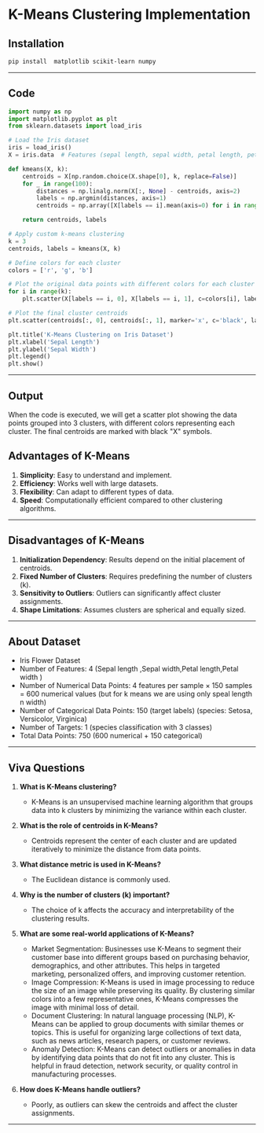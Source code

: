# K-Means Clustering Implementation

## Installation
```bash
pip install  matplotlib scikit-learn numpy
```

---

## Code
```python
import numpy as np
import matplotlib.pyplot as plt
from sklearn.datasets import load_iris

# Load the Iris dataset
iris = load_iris()
X = iris.data  # Features (sepal length, sepal width, petal length, petal width)

def kmeans(X, k):
    centroids = X[np.random.choice(X.shape[0], k, replace=False)]
    for _ in range(100):
        distances = np.linalg.norm(X[:, None] - centroids, axis=2)
        labels = np.argmin(distances, axis=1)
        centroids = np.array([X[labels == i].mean(axis=0) for i in range(k)])

    return centroids, labels

# Apply custom k-means clustering
k = 3
centroids, labels = kmeans(X, k)

# Define colors for each cluster
colors = ['r', 'g', 'b']

# Plot the original data points with different colors for each cluster
for i in range(k):
    plt.scatter(X[labels == i, 0], X[labels == i, 1], c=colors[i], label=f'Cluster {i+1}') #plots scatter plot for a cluster taking firest n second features in dataset

# Plot the final cluster centroids
plt.scatter(centroids[:, 0], centroids[:, 1], marker='x', c='black', label='Centroids')

plt.title('K-Means Clustering on Iris Dataset')
plt.xlabel('Sepal Length')
plt.ylabel('Sepal Width')
plt.legend()
plt.show()
```

---

## Output
When the code is executed, we will get a scatter plot showing the data points grouped into 3 clusters, with different colors representing each cluster. The final centroids are marked with black "X" symbols.



## Advantages of K-Means
1. **Simplicity**: Easy to understand and implement.
2. **Efficiency**: Works well with large datasets.
3. **Flexibility**: Can adapt to different types of data.
4. **Speed**: Computationally efficient compared to other clustering algorithms.

---

## Disadvantages of K-Means
1. **Initialization Dependency**: Results depend on the initial placement of centroids.
2. **Fixed Number of Clusters**: Requires predefining the number of clusters (k).
3. **Sensitivity to Outliers**: Outliers can significantly affect cluster assignments.
4. **Shape Limitations**: Assumes clusters are spherical and equally sized.

---

## About Dataset
- Iris Flower Dataset 
- Number of Features: 4 (Sepal length ,Sepal width,Petal length,Petal width )
- Number of Numerical Data Points: 4 features per sample × 150 samples = 600 numerical values (but for k means we are using only speal length n width)
- Number of Categorical Data Points: 150 (target labels) (species: Setosa, Versicolor, Virginica)
- Number of Targets: 1 (species classification with 3 classes)
- Total Data Points: 750 (600 numerical + 150 categorical)
 ---
## Viva Questions
1. **What is K-Means clustering?**
   - K-Means is an unsupervised machine learning algorithm that groups data into k clusters by minimizing the variance within each cluster.

2. **What is the role of centroids in K-Means?**
   - Centroids represent the center of each cluster and are updated iteratively to minimize the distance from data points.

3. **What distance metric is used in K-Means?**
   - The Euclidean distance is commonly used.

4. **Why is the number of clusters (k) important?**
   - The choice of k affects the accuracy and interpretability of the clustering results.

5. **What are some real-world applications of K-Means?**
   - Market Segmentation: Businesses use K-Means to segment their customer base into different groups based on purchasing behavior, demographics, and other attributes. This helps in targeted marketing, personalized offers, and improving customer retention.
   - Image Compression: K-Means is used in image processing to reduce the size of an image while preserving its quality. By clustering similar colors into a few representative ones, K-Means compresses the image with minimal loss of detail.
   - Document Clustering: In natural language processing (NLP), K-Means can be applied to group documents with similar themes or topics. This is useful for organizing large collections of text data, such as news articles, research papers, or customer reviews.
   - Anomaly Detection: K-Means can detect outliers or anomalies in data by identifying data points that do not fit into any cluster. This is helpful in fraud detection, network security, or quality control in manufacturing processes.

6. **How does K-Means handle outliers?**
   - Poorly, as outliers can skew the centroids and affect the cluster assignments.


---

